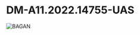 # DM-A11.2022.14755-UAS

![BAGAN](https://github.com/user-attachments/assets/1e128aa8-3d3f-4028-a861-6b613c036359)

